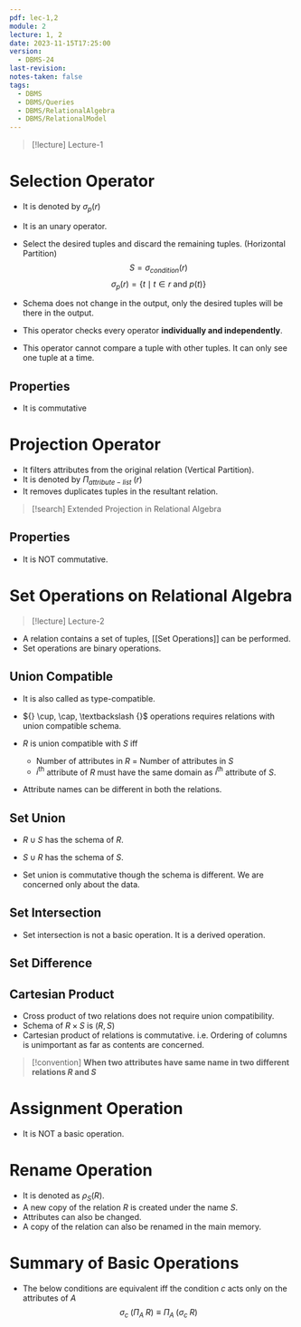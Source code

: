 ```yaml
---
pdf: lec-1,2
module: 2
lecture: 1, 2
date: 2023-11-15T17:25:00
version:
  - DBMS-24
last-revision: 
notes-taken: false
tags:
  - DBMS
  - DBMS/Queries
  - DBMS/RelationalAlgebra
  - DBMS/RelationalModel
---
```


> [!lecture] Lecture-1
# Selection Operator

- It is denoted by ${} \sigma_p(r) {}$
- It is an unary operator.
- Select the desired tuples and discard the remaining tuples. (Horizontal Partition)
$$
S = \sigma_{condition} (r)
$$
$$
\sigma_{p}(r) = \{t \mid t \in r \text{ and } p(t)\}
$$

- Schema does not change in the output, only the desired tuples will be there in the output.
- This operator checks every operator **individually and independently**.
- This operator cannot compare a tuple with other tuples. It can only see one tuple at a time.

## Properties
- It is commutative


# Projection Operator

- It filters attributes from the original relation (Vertical Partition).
- It is denoted by ${} \Pi_{attribute-list}\;(r) {}$
- It removes duplicates tuples in the resultant relation.


> [!search] 
> Extended Projection in Relational Algebra

## Properties
- It is NOT commutative.


# Set Operations on Relational Algebra
> [!lecture] Lecture-2

- A relation contains a set of tuples, [[Set Operations]] can be performed.
- Set operations are binary operations.
## Union Compatible
- It is also called as type-compatible.
- ${} \cup, \cap, \textbackslash {}$ operations requires relations with union compatible schema.

- ${} R$ is union compatible with $S$ iff
	- Number of attributes in $R$ = Number of attributes in $S$
	- ${} i^\text{th} {}$ attribute of $R$ must have the same domain as ${} i^\text{th} {}$ attribute of $S {}$.
- Attribute names can be different in both the relations.


## Set Union
- ${} R \; \cup \; S {}$ has the schema of $R$.
- ${} S \; \cup \; R {}$ has the schema of ${} S {}$.

- Set union is commutative though the schema is different. We are concerned only about the data.

## Set Intersection
- Set intersection is not a basic operation. It is a derived operation.

## Set Difference

## Cartesian Product

- Cross product of two relations does not require union compatibility.
- Schema of ${} R \times S {}$ is ${} (R, S) {}$  
- Cartesian product of relations is commutative. i.e. Ordering of columns is unimportant as far as contents are concerned.

> [!convention] 
> **When two attributes have same name in two different relations ${} R$ and $S {}$**


# Assignment Operation
- It is NOT a basic operation.

# Rename Operation
- It is denoted as ${} \rho_S (R) {}$. 
- A new copy of the relation $R$ is created under the name $S {}$.
- Attributes can also be changed.
- A copy of the relation can also be renamed in the main memory.


# Summary of Basic Operations
- The below conditions are equivalent iff the condition ${} c {}$ acts only on the attributes of $A$
$$
\sigma_c\;(\Pi_A \;R) \equiv \Pi_A\;(\sigma_c\;R)
$$
